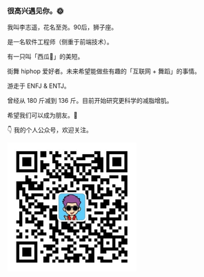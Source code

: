 ### 很高兴遇见你。🌞

我叫李志遥，花名至尧。90后，狮子座。

是一名软件工程师（侧重于前端技术）。

有一只叫「西瓜🍉」的美短。 

街舞 hiphop 爱好者。未来希望能做些有趣的「互联网 + 舞蹈」的事情。

游走于 ENFJ & ENTJ。

曾经从 180 斤减到 136 斤。目前开始研究更科学的减脂增肌。

希望我们可以成为朋友。🍻

👇 我的个人公众号，欢迎关注。

<img src="./images/dxy-dance-qrcode.jpg" width="300" height="300" />


